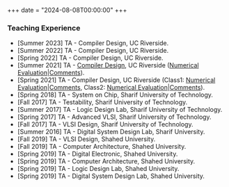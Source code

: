 +++
date = "2024-08-08T00:00:00"
+++

### Teaching Experience

- [Summer 2023] TA - Compiler Design, UC Riverside.
- [Summer 2022] TA - Compiler Design, UC Riverside.
- [Spring 2022] TA - Compiler Design, UC Riverside.
- [Summer 2021] TA - [Compiler Design](https://www.cs.ucr.edu/~mafar001/compiler/index1.html), UC Riverside ([Numerical Evaluation](/uploads/Compiler-Summer21-Evaluation.pdf)|[Comments](/uploads/Compiler-Summer21-Comments.pdf)).
- [Spring 2021] TA - Compiler Design, UC Riverside (Class1: [Numerical Evaluation](/uploads/Compiler-Spring21-Class1-Evaluation.pdf)|[Comments](/uploads/Compiler-Spring21-Class1-Comments.pdf), Class2: [Numerical Evaluation](/uploads/Compiler-Spring21-Class2-Evaluation.pdf)|[Comments](/uploads/Compiler-Spring21-Class2-Comments.pdf)).
- [Spring 2018] TA - System on Chip, Sharif University of Technology.
- [Fall 2017] TA - Testability, Sharif University of Technology.
- [Summer 2017] TA - Logic Design Lab, Sharif University of Technology. 
- [Spring 2017] TA - Advanced VLSI, Sharif University of Technology.
- [Fall 2017] TA - VLSI Design, Sharif University of Technology.
- [Summer 2016] TA - Digital System Design Lab, Sharif University.
- [Fall 2019] TA - VLSI Design, Shahed University.
- [Fall 2019] TA - Computer Architecture, Shahed University.
- [Spring 2019] TA - Digital Electronic, Shahed University.
- [Spring 2019] TA - Computer Architecture, Shahed University.
- [Spring 2019] TA - Logic Design Lab, Shahed University.
- [Spring 2019] TA - Digital System Design Lab, Shahed University.
